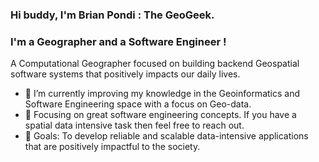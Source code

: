 ### Hi buddy, I'm Brian Pondi : The GeoGeek.

### I'm a Geographer and a Software Engineer !
A Computational Geographer focused on building backend Geospatial software systems that positively impacts our daily lives.
- 🔭 I’m currently improving my knowledge in the Geoinformatics and Software Engineering space with a focus on Geo-data.
- 🌱 Focusing on great software engineering concepts. If you have a spatial data intensive task then feel free to reach out. 
- 🥅 Goals: To develop reliable and scalable data-intensive applications that are positively impactful to the society.

